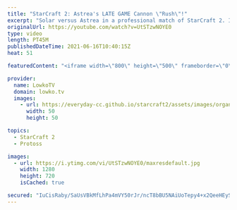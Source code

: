 ```yaml
---
title: "StarCraft 2: Astrea's LATE GAME Cannon \"Rush\"!"
excerpt: "Solar versus Astrea in a professional match of StarCraft 2. In this Zerg versus Protoss we see a game go the distance. Astrea executes some really cool moves by building a wall close to one of the outer Zerg bases and slowly shooting it down with Disruptors, High Templar and Oracles.  Support my work"
originalUrl: https://youtube.com/watch?v=UtSTzwNOYE0
type: video
length: PT45M
publishedDateTime: 2021-06-16T10:40:15Z
heat: 51

featuredContent: "<iframe width=\"800\" height=\"500\" frameborder=\"0\" src=\"https://www.youtube.com/embed/UtSTzwNOYE0\" allow=\"accelerometer; autoplay; encrypted-media; gyroscope; picture-in-picture\" allowfullscreen></iframe>"

provider:
  name: LowkoTV
  domain: lowko.tv
  images:
    - url: https://everyday-cc.github.io/starcraft2/assets/images/organizations/lowko.tv-50x50.jpg
      width: 50
      height: 50

topics:
  - StarCraft 2
  - Protoss

images:
  - url: https://i.ytimg.com/vi/UtSTzwNOYE0/maxresdefault.jpg
    width: 1280
    height: 720
    isCached: true

secured: "IuCisRaby/SaUsVBkMfLhPa4mVY50rJr/ncT8bBU5NAiUoTepy4+x2QeeHEySO3G2zIwFrxUFVv5eckuOa26DZ31xdp+rTWdApEO4d1KSat+4Rm81V7GCEWbR8AZ8EQWeyaiPBgoUNwE3P6P0qjodv4QNTzmZV8k4tPko7y0XhjO+4WWqUth3c77FFKAR9icKmLeYrEKsaPm7ZkSHdGZDsgM2h1OacmfKwgiiPbR7pE00nmSbcMXYng2gZN1iQMrnH2jTGdcyk+IyjQsNIdmsgBmN2Dyb8lA1jCWiHaJ1G0ren5ksR7wOtL7w9oxkwJenBt6QR4+yiGd7MpGSY00M04hfHRwBjBu1avjPixebWE/YQcFTpd2j2uNt9su81kTq2YkoCRJWg2neyNk2/ZMp8HCGE0M3Xulztpr7Y8kEAeOsqGN7NbGFy/gdew7y9Tn;VJeypcD4t5LQ9TwRkCIkoQ=="
---
```


